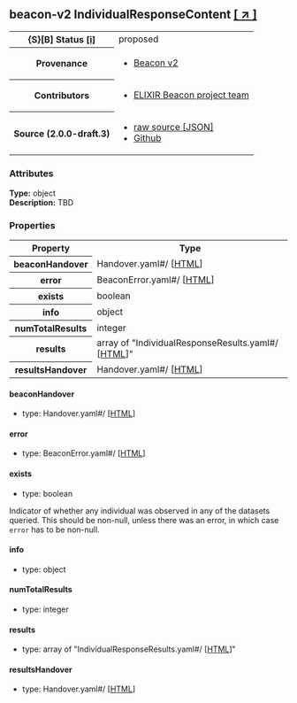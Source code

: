 
<div id="schema-header-title">
  <h2><span id="schema-header-title-project">beacon-v2</span> IndividualResponseContent <a href="https://github.com/ga4gh-beacon/specification-v2-blocks" target="_BLANK">[ &nearr; ]</a></h2>
</div>

<table id="schema-header-table">
<tr>
<th>{S}[B] Status <a href="https://schemablocks.org/about/sb-status-levels.html">[i]</a></th>
<td><div id="schema-header-status">proposed</div></td>
</tr>
<tr><th>Provenance</th><td><ul>
<li><a href="https://github.com/ga4gh-beacon/specification-v2">Beacon v2</a></li>
</ul></td></tr>


<!--more-->
<tr><th>Contributors</th><td><ul>
<li><a href="https://beacon-project.io/categories/people.html">ELIXIR Beacon project team</a></li>
</ul></td></tr>
<tr><th>Source (2.0.0-draft.3)</th><td><ul>
<li><a href="current/IndividualResponseContent.json" target="_BLANK">raw source [JSON]</a></li>
<li><a href="https://github.com/ga4gh-beacon/specification-v2-blocks/blob/master/schemas/IndividualResponseContent.yaml" target="_BLANK">Github</a></li>
</ul></td></tr>
</table>

<div id="schema-attributes-title"><h3>Attributes</h3></div>

  
__Type:__ object  
__Description:__ TBD

### Properties

<table id="schema-properties-table">
<tr><th>Property</th><th>Type</th></tr>
<tr><th>beaconHandover</th><td>Handover.yaml#/ [<a href="./Handover.html">HTML</a>]</td></tr>
<tr><th>error</th><td>BeaconError.yaml#/ [<a href="./BeaconError.html">HTML</a>]</td></tr>
<tr><th>exists</th><td>boolean</td></tr>
<tr><th>info</th><td>object</td></tr>
<tr><th>numTotalResults</th><td>integer</td></tr>
<tr><th>results</th><td>array of "IndividualResponseResults.yaml#/ [<a href="./IndividualResponseResults.html">HTML</a>]"</td></tr>
<tr><th>resultsHandover</th><td>Handover.yaml#/ [<a href="./Handover.html">HTML</a>]</td></tr>
</table>


#### beaconHandover

* type: Handover.yaml#/ [<a href="./Handover.html">HTML</a>]




#### error

* type: BeaconError.yaml#/ [<a href="./BeaconError.html">HTML</a>]




#### exists

* type: boolean

Indicator of whether any individual was observed in any of the
datasets queried. This should be non-null, unless there was an
error, in which case `error` has to be non-null.



#### info

* type: object




#### numTotalResults

* type: integer




#### results

* type: array of "IndividualResponseResults.yaml#/ [<a href="./IndividualResponseResults.html">HTML</a>]"




#### resultsHandover

* type: Handover.yaml#/ [<a href="./Handover.html">HTML</a>]




